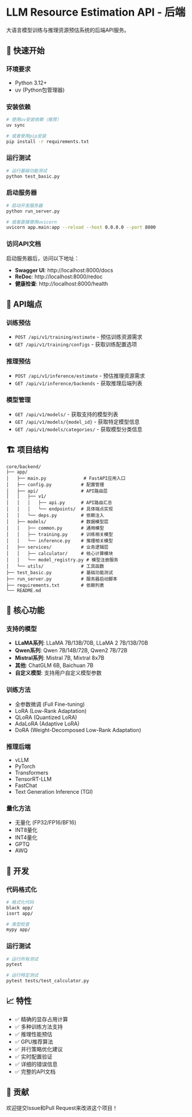 # LLM Resource Estimation API - 后端

大语言模型训练与推理资源预估系统的后端API服务。

## 🚀 快速开始

### 环境要求

- Python 3.12+
- uv (Python包管理器)

### 安装依赖

```bash
# 使用uv安装依赖（推荐）
uv sync

# 或者使用pip安装
pip install -r requirements.txt
```

### 运行测试

```bash
# 运行基础功能测试
python test_basic.py
```

### 启动服务器

```bash
# 启动开发服务器
python run_server.py

# 或者直接使用uvicorn
uvicorn app.main:app --reload --host 0.0.0.0 --port 8000
```

### 访问API文档

启动服务器后，访问以下地址：

- **Swagger UI**: http://localhost:8000/docs
- **ReDoc**: http://localhost:8000/redoc  
- **健康检查**: http://localhost:8000/health

## 📡 API端点

### 训练预估

- `POST /api/v1/training/estimate` - 预估训练资源需求
- `GET /api/v1/training/configs` - 获取训练配置选项

### 推理预估

- `POST /api/v1/inference/estimate` - 预估推理资源需求
- `GET /api/v1/inference/backends` - 获取推理后端列表

### 模型管理

- `GET /api/v1/models/` - 获取支持的模型列表
- `GET /api/v1/models/{model_id}` - 获取特定模型信息
- `GET /api/v1/models/categories/` - 获取模型分类信息

## 🏗️ 项目结构

```
core/backend/
├── app/
│   ├── main.py              # FastAPI应用入口
│   ├── config.py           # 配置管理
│   ├── api/                # API路由层
│   │   ├── v1/
│   │   │   ├── api.py      # API路由汇总
│   │   │   └── endpoints/  # 具体端点实现
│   │   └── deps.py         # 依赖注入
│   ├── models/             # 数据模型层
│   │   ├── common.py       # 通用模型
│   │   ├── training.py     # 训练相关模型
│   │   └── inference.py    # 推理相关模型
│   ├── services/           # 业务逻辑层
│   │   ├── calculator/     # 核心计算模块
│   │   └── model_registry.py # 模型注册服务
│   └── utils/              # 工具函数
├── test_basic.py           # 基础功能测试
├── run_server.py           # 服务器启动脚本
├── requirements.txt        # 依赖列表
└── README.md
```

## 🧮 核心功能

### 支持的模型

- **LLaMA系列**: LLaMA 7B/13B/70B, LLaMA 2 7B/13B/70B
- **Qwen系列**: Qwen 7B/14B/72B, Qwen2 7B/72B
- **Mistral系列**: Mistral 7B, Mixtral 8x7B
- **其他**: ChatGLM 6B, Baichuan 7B
- **自定义模型**: 支持用户自定义模型参数

### 训练方法

- 全参数微调 (Full Fine-tuning)
- LoRA (Low-Rank Adaptation)
- QLoRA (Quantized LoRA)
- AdaLoRA (Adaptive LoRA)
- DoRA (Weight-Decomposed Low-Rank Adaptation)

### 推理后端

- vLLM
- PyTorch
- Transformers
- TensorRT-LLM
- FastChat  
- Text Generation Inference (TGI)

### 量化方法

- 无量化 (FP32/FP16/BF16)
- INT8量化
- INT4量化
- GPTQ
- AWQ

## 🔧 开发

### 代码格式化

```bash
# 格式化代码
black app/
isort app/

# 类型检查
mypy app/
```

### 运行测试

```bash
# 运行所有测试
pytest

# 运行特定测试
pytest tests/test_calculator.py
```

## 📈 特性

- ✅ 精确的显存占用计算
- ✅ 多种训练方法支持
- ✅ 推理性能预估
- ✅ GPU推荐算法
- ✅ 并行策略优化建议
- ✅ 实时配置验证
- ✅ 详细的错误信息
- ✅ 完整的API文档

## 🤝 贡献

欢迎提交Issue和Pull Request来改进这个项目！ 